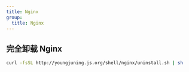 ```yaml
---
title: Nginx
group:
  title: Nginx
---
```


## 完全卸载 Nginx

```sh
curl -fsSL http://youngjuning.js.org/shell/nginx/uninstall.sh | sh
```
